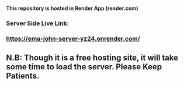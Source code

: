 #### This repository is hosted in Render App (render.com)

### Server Side Live Link: 
### https://ema-john-server-yz24.onrender.com/


## N.B: Though it is a free hosting site, it will take some time to load the server. Please Keep Patients.